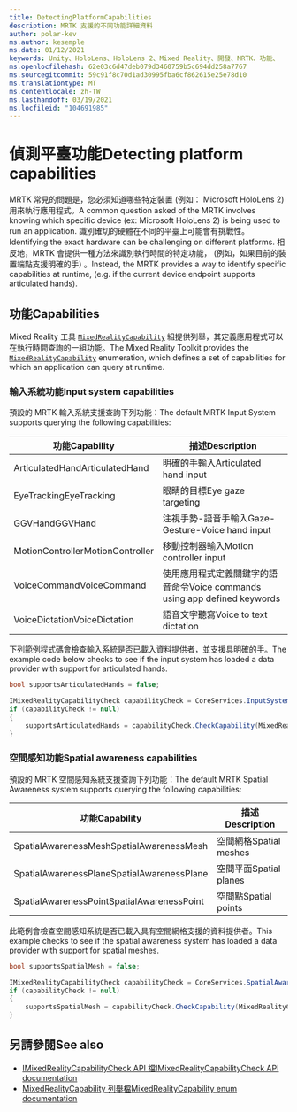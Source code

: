 ```yaml
---
title: DetectingPlatformCapabilities
description: MRTK 支援的不同功能詳細資料
author: polar-kev
ms.author: kesemple
ms.date: 01/12/2021
keywords: Unity、HoloLens、HoloLens 2、Mixed Reality、開發、MRTK、功能、
ms.openlocfilehash: 62e03c6d47deb079d3460759b5c694dd258a7767
ms.sourcegitcommit: 59c91f8c70d1ad30995fba6cf862615e25e78d10
ms.translationtype: MT
ms.contentlocale: zh-TW
ms.lasthandoff: 03/19/2021
ms.locfileid: "104691985"
---
```

# <a name="detecting-platform-capabilities"></a><span data-ttu-id="5575f-104">偵測平臺功能</span><span class="sxs-lookup"><span data-stu-id="5575f-104">Detecting platform capabilities</span></span>

<span data-ttu-id="5575f-105">MRTK 常見的問題是，您必須知道哪些特定裝置 (例如： Microsoft HoloLens 2) 用來執行應用程式。</span><span class="sxs-lookup"><span data-stu-id="5575f-105">A common question asked of the MRTK involves knowing which specific device (ex: Microsoft HoloLens 2) is being used to run an application.</span></span> <span data-ttu-id="5575f-106">識別確切的硬體在不同的平臺上可能會有挑戰性。</span><span class="sxs-lookup"><span data-stu-id="5575f-106">Identifying the exact hardware can be challenging on different platforms.</span></span> <span data-ttu-id="5575f-107">相反地，MRTK 會提供一種方法來識別執行時間的特定功能， (例如，如果目前的裝置端點支援明確的手) 。</span><span class="sxs-lookup"><span data-stu-id="5575f-107">Instead, the MRTK provides a way to identify specific capabilities at runtime, (e.g. if the current device endpoint supports articulated hands).</span></span>

## <a name="capabilities"></a><span data-ttu-id="5575f-108">功能</span><span class="sxs-lookup"><span data-stu-id="5575f-108">Capabilities</span></span>

<span data-ttu-id="5575f-109">Mixed Reality 工具 [`MixedRealityCapability`](xref:Microsoft.MixedReality.Toolkit.MixedRealityCapability) 組提供列舉，其定義應用程式可以在執行時間查詢的一組功能。</span><span class="sxs-lookup"><span data-stu-id="5575f-109">The Mixed Reality Toolkit provides the [`MixedRealityCapability`](xref:Microsoft.MixedReality.Toolkit.MixedRealityCapability) enumeration, which defines a set of capabilities for which an application can query at runtime.</span></span>

### <a name="input-system-capabilities"></a><span data-ttu-id="5575f-110">輸入系統功能</span><span class="sxs-lookup"><span data-stu-id="5575f-110">Input system capabilities</span></span>

<span data-ttu-id="5575f-111">預設的 MRTK 輸入系統支援查詢下列功能：</span><span class="sxs-lookup"><span data-stu-id="5575f-111">The default MRTK Input System supports querying the following capabilities:</span></span>

| <span data-ttu-id="5575f-112">功能</span><span class="sxs-lookup"><span data-stu-id="5575f-112">Capability</span></span> | <span data-ttu-id="5575f-113">描述</span><span class="sxs-lookup"><span data-stu-id="5575f-113">Description</span></span> |
|---|---|
| <span data-ttu-id="5575f-114">ArticulatedHand</span><span class="sxs-lookup"><span data-stu-id="5575f-114">ArticulatedHand</span></span> | <span data-ttu-id="5575f-115">明確的手輸入</span><span class="sxs-lookup"><span data-stu-id="5575f-115">Articulated hand input</span></span> |
| <span data-ttu-id="5575f-116">EyeTracking</span><span class="sxs-lookup"><span data-stu-id="5575f-116">EyeTracking</span></span> | <span data-ttu-id="5575f-117">眼睛的目標</span><span class="sxs-lookup"><span data-stu-id="5575f-117">Eye gaze targeting</span></span> |
| <span data-ttu-id="5575f-118">GGVHand</span><span class="sxs-lookup"><span data-stu-id="5575f-118">GGVHand</span></span> | <span data-ttu-id="5575f-119">注視手勢-語音手輸入</span><span class="sxs-lookup"><span data-stu-id="5575f-119">Gaze-Gesture-Voice hand input</span></span> |
| <span data-ttu-id="5575f-120">MotionController</span><span class="sxs-lookup"><span data-stu-id="5575f-120">MotionController</span></span> | <span data-ttu-id="5575f-121">移動控制器輸入</span><span class="sxs-lookup"><span data-stu-id="5575f-121">Motion controller input</span></span> |
| <span data-ttu-id="5575f-122">VoiceCommand</span><span class="sxs-lookup"><span data-stu-id="5575f-122">VoiceCommand</span></span> | <span data-ttu-id="5575f-123">使用應用程式定義關鍵字的語音命令</span><span class="sxs-lookup"><span data-stu-id="5575f-123">Voice commands using app defined keywords</span></span> |
| <span data-ttu-id="5575f-124">VoiceDictation</span><span class="sxs-lookup"><span data-stu-id="5575f-124">VoiceDictation</span></span> | <span data-ttu-id="5575f-125">語音文字聽寫</span><span class="sxs-lookup"><span data-stu-id="5575f-125">Voice to text dictation</span></span> |

<span data-ttu-id="5575f-126">下列範例程式碼會檢查輸入系統是否已載入資料提供者，並支援具明確的手。</span><span class="sxs-lookup"><span data-stu-id="5575f-126">The example code below checks to see if the input system has loaded a data provider with support for articulated hands.</span></span>

```c#
bool supportsArticulatedHands = false;

IMixedRealityCapabilityCheck capabilityCheck = CoreServices.InputSystem as IMixedRealityCapabilityCheck;
if (capabilityCheck != null)
{
    supportsArticulatedHands = capabilityCheck.CheckCapability(MixedRealityCapability.ArticulatedHand);
}
```

### <a name="spatial-awareness-capabilities"></a><span data-ttu-id="5575f-127">空間感知功能</span><span class="sxs-lookup"><span data-stu-id="5575f-127">Spatial awareness capabilities</span></span>

<span data-ttu-id="5575f-128">預設的 MRTK 空間感知系統支援查詢下列功能：</span><span class="sxs-lookup"><span data-stu-id="5575f-128">The default MRTK Spatial Awareness system supports querying the following capabilities:</span></span>

| <span data-ttu-id="5575f-129">功能</span><span class="sxs-lookup"><span data-stu-id="5575f-129">Capability</span></span> | <span data-ttu-id="5575f-130">描述</span><span class="sxs-lookup"><span data-stu-id="5575f-130">Description</span></span> |
|---|---|
| <span data-ttu-id="5575f-131">SpatialAwarenessMesh</span><span class="sxs-lookup"><span data-stu-id="5575f-131">SpatialAwarenessMesh</span></span> | <span data-ttu-id="5575f-132">空間網格</span><span class="sxs-lookup"><span data-stu-id="5575f-132">Spatial meshes</span></span> |
| <span data-ttu-id="5575f-133">SpatialAwarenessPlane</span><span class="sxs-lookup"><span data-stu-id="5575f-133">SpatialAwarenessPlane</span></span> | <span data-ttu-id="5575f-134">空間平面</span><span class="sxs-lookup"><span data-stu-id="5575f-134">Spatial planes</span></span> |
| <span data-ttu-id="5575f-135">SpatialAwarenessPoint</span><span class="sxs-lookup"><span data-stu-id="5575f-135">SpatialAwarenessPoint</span></span> | <span data-ttu-id="5575f-136">空間點</span><span class="sxs-lookup"><span data-stu-id="5575f-136">Spatial points</span></span> |

<span data-ttu-id="5575f-137">此範例會檢查空間感知系統是否已載入具有空間網格支援的資料提供者。</span><span class="sxs-lookup"><span data-stu-id="5575f-137">This example checks to see if the spatial awareness system has loaded a data provider with support for spatial meshes.</span></span>

```c#
bool supportsSpatialMesh = false;

IMixedRealityCapabilityCheck capabilityCheck = CoreServices.SpatialAwarenessSystem as IMixedRealityCapabilityCheck;
if (capabilityCheck != null)
{
    supportsSpatialMesh = capabilityCheck.CheckCapability(MixedRealityCapability.SpatialAwarenessMesh);
}
```

## <a name="see-also"></a><span data-ttu-id="5575f-138">另請參閱</span><span class="sxs-lookup"><span data-stu-id="5575f-138">See also</span></span>

- [<span data-ttu-id="5575f-139">IMixedRealityCapabilityCheck API 檔</span><span class="sxs-lookup"><span data-stu-id="5575f-139">IMixedRealityCapabilityCheck API documentation</span></span>](xref:Microsoft.MixedReality.Toolkit.IMixedRealityCapabilityCheck)
- [<span data-ttu-id="5575f-140">MixedRealityCapability 列舉檔</span><span class="sxs-lookup"><span data-stu-id="5575f-140">MixedRealityCapability enum documentation</span></span>](xref:Microsoft.MixedReality.Toolkit.MixedRealityCapability)
